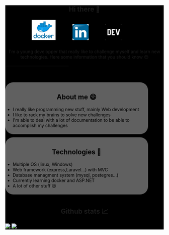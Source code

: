 <main style="background-color: black;">

<style>
    .logo{
        margin-right:10%;
        transition: transform .2s;
    }

    .logo > img:hover{
        transform: scale(1.1); 
    }

    .presentation{
        margin-top: 5%;
        text-align: center;
    }

    hr{
        width:40%;
        margin-top: 4%;
        margin-bottom: 10%;
    }
    a{
        text-decoration: none;
    }
    
    .flex-container{
        display:flex;
        flex-direction:column;
    }
    .flex-container > div {
        background-color: #606060;
        border-radius: 25px;
        color:black;
        width:90%;
        
        margin-bottom:2%;
        cursor: move;
        padding-top:1%;
        padding-bottom:1%;
        flex-grow:1;
        transition: transform .2s;
    }
    .flex-container > div:hover{
        transform: scale(1.1); 
    }

    .stats >img{
        cursor:move;
        transition: transform .2s;
    }
    .stats > img:hover{
        transform: scale(1.1); 
    }

</style>

<div align="center">
    <h2 style="margin-bottom:4%;">Hi there 👋</h2>
    <a class="logo" href="https://hub.docker.com/u/emssy">
        <img src="logos/docker.png" width=15%>
    </a>
    <a class="logo" href="https://www.linkedin.com/in/marc-antoine-ricard-74a364204/">
        <img src="logos/linkedinLogo.png" width=10%>
    </a>
    <a class="logo" href="https://dev.to/ricm55">
        <img src="logos/devto.png" width=10%>
    </a>
</div>

<div class="presentation">
    <p>I'm a young developper that really like to challenge myself and learn new technologies. Here some information that you should know  😊</p>
</div>

<hr/>

<div class="flex-container">
   <div>
        <h2 align="center"> About me 😄</h2>
        <ul>
            <li> I really like programming new stuff, mainly Web development </li>
            <li>I like to rack my brains to solve new challenges</li>
            <li>I'm able to deal with a lot of documentation to be able to accomplish my challenges</li>
        </ul>
    </div>
    <div>
        <h2 align="center"> Technologies 🤖</h2>
        <ul>
            <li>Multiple OS (linux, Windows)</li>
            <li>Web framework (express,Laravel...) with MVC</li>
            <li>Database managment system (mysql, postegres...)</li>
            <li>Currently learning docker and ASP.NET</li>
            <li>A lot of other stuff 😉</li>
        </ul>
    </div>
</div>
<div class="stats">
        <h2 align="center"> Github stats 📈</h2>
        <img src="https://github-readme-stats.vercel.app/api?username=ricm55&show_icons=true&theme=dark"></img>
        <img src="https://github-readme-stats.vercel.app/api/top-langs/?username=ricm55&theme=dark">
        </img>
    </div>
</main>



    

    

    